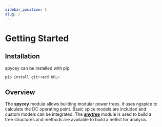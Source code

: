 ```yaml
---
sidebar_position: 1
slug: /
---
```


# Getting Started

## Installation
spycey can be installed with pip
```bash
pip install git+<add URL>
```

## Overview

The **spycey** module allows building modular power trees. It uses ngspice to calculate the DC operating point. Basic spice models are included and custom models can be integrated. The [**anytree**](https://github.com/c0fec0de/anytree) module is used to build a tree structures and methods are available to build a netlist for analysis.



